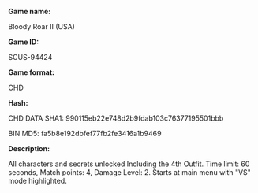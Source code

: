 **Game name:**

Bloody Roar II (USA)

**Game ID:**

SCUS-94424

**Game format:**

CHD

**Hash:**

CHD DATA SHA1: 990115eb22e748d2b9fdab103c76377195501bbb

BIN MD5: fa5b8e192dbfef77fb2fe3416a1b9469

**Description:**

All characters and secrets unlocked Including the 4th Outfit. Time limit: 60 seconds, Match points: 4, Damage Level: 2. Starts at main menu with "VS" mode highlighted. 